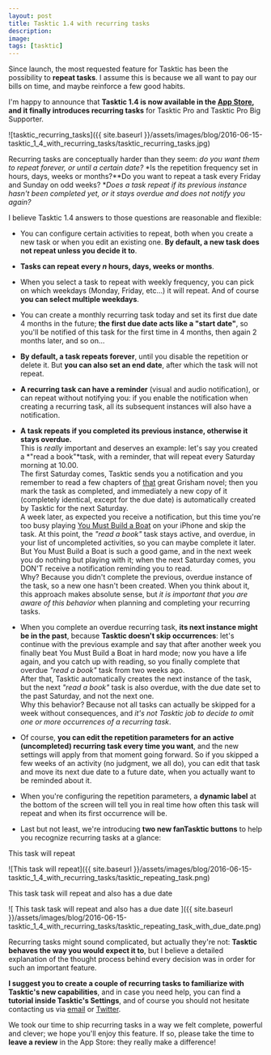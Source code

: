```yaml
---
layout: post
title: Tasktic 1.4 with recurring tasks
description:
image:
tags: [tasktic]
---
```

Since launch, the most requested feature for Tasktic has been the possibility to **repeat tasks**. I assume this is because we all want to pay our bills on time, and maybe reinforce a few good habits.

I'm happy to announce that **Tasktic 1.4 is now available in the [App Store](https://geo.itunes.apple.com/us/app/tasktic-manage-your-tasks/id1036139076?mt=8&at=1000l3L9&ct=website), and it finally introduces recurring tasks** for Tasktic Pro and Tasktic Pro Big Supporter.

![tasktic_recurring_tasks]({{ site.baseurl }}/assets/images/blog/2016-06-15-tasktic_1_4_with_recurring_tasks/tasktic_recurring_tasks.jpg)

Recurring tasks are conceptually harder than they seem: *do you want them to repeat forever, or until a certain date?* *Is the repetition frequency set in hours, days, weeks or months?**Do you want to repeat a task every Friday and Sunday on odd weeks? **Does a task repeat if its previous instance hasn't been completed yet, or it stays overdue and does not notify you again?*

I believe Tasktic 1.4 answers to those questions are reasonable and flexible:

-   You can configure certain activities to repeat, both when you create a new task or when you edit an existing one. **By default, a new task does not repeat unless you decide it to**.

-   **Tasks can repeat every *n* hours, days, weeks or months**.

-   When you select a task to repeat with weekly frequency, you can pick on which weekdays (Monday, Friday, etc...) it will repeat. And of course **you can select multiple weekdays**.

-   You can create a monthly recurring task today and set its first due date 4 months in the future; **the first due date acts like a "start date"**, so you'll be notified of this task for the first time in 4 months, then again 2 months later, and so on...

-   **By default, a task repeats forever**, until you disable the repetition or delete it. But **you can also set an end date**, after which the task will not repeat.

-   **A recurring task can have a reminder** (visual and audio notification), or can repeat without notifying you: if you enable the notification when creating a recurring task, all its subsequent instances will also have a notification.

-   **A task repeats if you completed its previous instance, otherwise it stays overdue.**\
    This is *really* important and deserves an example: let's say you created a *"read a book"*task, with a reminder, that will repeat every Saturday morning at 10.00.\
    The first Saturday comes, Tasktic sends you a notification and you remember to read a few chapters of [that](https://geo.itunes.apple.com/us/book/rogue-lawyer/id991450325?mt=11&at=1000l3L9) great Grisham novel; then you mark the task as completed, and immediately a new copy of it (completely identical, except for the due date) is automatically created by Tasktic for the next Saturday.\
    A week later, as expected you receive a notification, but this time you're too busy playing [You Must Build a Boat](https://geo.itunes.apple.com/us/app/you-must-build-a-boat/id811397653?mt=8&at=1000l3L9) on your iPhone and skip the task. At this point, the *"read a book"* task stays active, and overdue, in your list of uncompleted activities, so you can maybe complete it later. But You Must Build a Boat is such a good game, and in the next week you do nothing but playing with it; when the next Saturday comes, you DON'T receive a notification reminding you to read.\
    Why? Because you didn't complete the previous, overdue instance of the task, so a new one hasn't been created. When you think about it, this approach makes absolute sense, but *it is important that you are aware of this behavior* when planning and completing your recurring tasks.

-   When you complete an overdue recurring task, **its next instance might be in the past**, because **Tasktic doesn't skip occurrences**: let's continue with the previous example and say that after another week you finally beat You Must Build a Boat in hard mode; now you have a life again, and you catch up with reading, so you finally complete that overdue *"read a book"* task from two weeks ago.\
    After that, Tasktic automatically creates the next instance of the task, but the next *"read a book"* task is also overdue, with the due date set to the past Saturday, and not the next one.\
    Why this behavior? Because not all tasks can actually be skipped for a week without consequences, and *it's not Tasktic job to decide to omit one or more occurrences of a recurring task*.

-   Of course, **you can edit the repetition parameters for an active (uncompleted) recurring task every time you want**, and the new settings will apply from that moment going forward. So if you skipped a few weeks of an activity (no judgment, we all do), you can edit that task and move its next due date to a future date, when you actually want to be reminded about it.

-   When you're configuring the repetition parameters, a **dynamic label** at the bottom of the screen will tell you in real time how often this task will repeat and when its first occurrence will be.

-   Last but not least, we're introducing **two new fanTasktic buttons** to help you recognize recurring tasks at a glance:

This task will repeat

![This task will repeat]({{ site.baseurl }}/assets/images/blog/2016-06-15-tasktic_1_4_with_recurring_tasks/tasktic_repeating_task.png)

This task task will repeat and also has a due date

![ This task task will repeat and also has a due date ]({{ site.baseurl }}/assets/images/blog/2016-06-15-tasktic_1_4_with_recurring_tasks/tasktic_repeating_task_with_due_date.png)

Recurring tasks might sound complicated, but actually they're not: **Tasktic behaves the way you would expect it to**, but I believe a detailed explanation of the thought process behind every decision was in order for such an important feature.

**I suggest you to create a couple of recurring tasks to familiarize with Tasktic's new capabilities**, and in case you need help, you can find a **tutorial inside Tasktic's Settings**, and of course you should not hesitate contacting us via [email](mailto:tasktic@cdf1982.com) or [Twitter](https://twitter.com/taskticapp).

We took our time to ship recurring tasks in a way we felt complete, powerful and clever; we hope you'll enjoy this feature. If so, please take the time to **leave a review** in the App Store: they really make a difference!